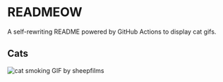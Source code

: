 # READMEOW

A self-rewriting README powered by GitHub Actions to display cat gifs.

## Cats

![cat smoking GIF by sheepfilms](https://media1.giphy.com/media/l0ExdMHUDKteztyfe/200.gif?cid=9acd02dariqzayrq9zli9gx8hlplxa3oahiq4v7fog1qkyr0&ep=v1_gifs_search&rid=200.gif&ct=g)
